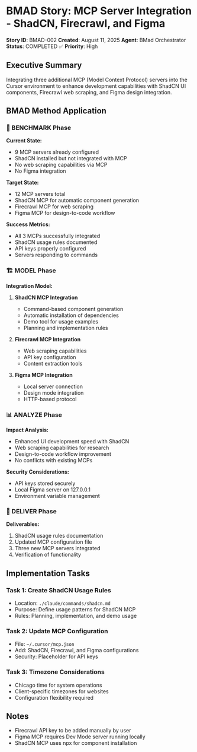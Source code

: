# BMAD Story: MCP Server Integration - ShadCN, Firecrawl, and Figma

**Story ID**: BMAD-002
**Created**: August 11, 2025
**Agent**: BMad Orchestrator
**Status**: COMPLETED ✅
**Priority**: High

## Executive Summary
Integrating three additional MCP (Model Context Protocol) servers into the Cursor environment to enhance development capabilities with ShadCN UI components, Firecrawl web scraping, and Figma design integration.

## BMAD Method Application

### 🎯 BENCHMARK Phase
**Current State:**
- 9 MCP servers already configured
- ShadCN installed but not integrated with MCP
- No web scraping capabilities via MCP
- No Figma integration

**Target State:**
- 12 MCP servers total
- ShadCN MCP for automatic component generation
- Firecrawl MCP for web scraping
- Figma MCP for design-to-code workflow

**Success Metrics:**
- All 3 MCPs successfully integrated
- ShadCN usage rules documented
- API keys properly configured
- Servers responding to commands

### 🏗️ MODEL Phase
**Integration Model:**

1. **ShadCN MCP Integration**
   - Command-based component generation
   - Automatic installation of dependencies
   - Demo tool for usage examples
   - Planning and implementation rules

2. **Firecrawl MCP Integration**
   - Web scraping capabilities
   - API key configuration
   - Content extraction tools

3. **Figma MCP Integration**
   - Local server connection
   - Design mode integration
   - HTTP-based protocol

### 📊 ANALYZE Phase
**Impact Analysis:**
- Enhanced UI development speed with ShadCN
- Web scraping capabilities for research
- Design-to-code workflow improvement
- No conflicts with existing MCPs

**Security Considerations:**
- API keys stored securely
- Local Figma server on 127.0.0.1
- Environment variable management

### 🚀 DELIVER Phase
**Deliverables:**
1. ShadCN usage rules documentation
2. Updated MCP configuration file
3. Three new MCP servers integrated
4. Verification of functionality

## Implementation Tasks

### Task 1: Create ShadCN Usage Rules
- Location: `./claude/commands/shadcn.md`
- Purpose: Define usage patterns for ShadCN MCP
- Rules: Planning, implementation, and demo usage

### Task 2: Update MCP Configuration
- File: `~/.cursor/mcp.json`
- Add: ShadCN, Firecrawl, and Figma configurations
- Security: Placeholder for API keys

### Task 3: Timezone Considerations
- Chicago time for system operations
- Client-specific timezones for websites
- Configuration flexibility required

## Notes
- Firecrawl API key to be added manually by user
- Figma MCP requires Dev Mode server running locally
- ShadCN MCP uses npx for component installation